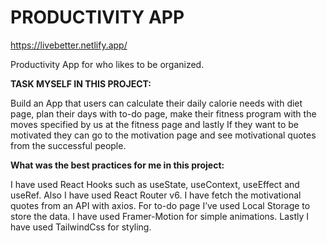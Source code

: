 # PRODUCTIVITY APP

https://livebetter.netlify.app/ 

Productivity App for who likes to be organized.

**TASK MYSELF IN THIS PROJECT:**

 Build an App that users can calculate their daily calorie needs with diet page, plan their days with to-do page, make their fitness program with the moves specified by us at the fitness page and lastly If they want to be motivated they can go to the motivation page and see motivational quotes from the successful people.

**What was the best practices for me in this project:**

I have used React Hooks such as useState, useContext, useEffect and useRef. Also I have used React Router v6. I have fetch the motivational quotes from an API with axios. For to-do page I’ve used Local Storage to store the data. I have used Framer-Motion for simple animations. Lastly I have used TailwindCss for styling.
